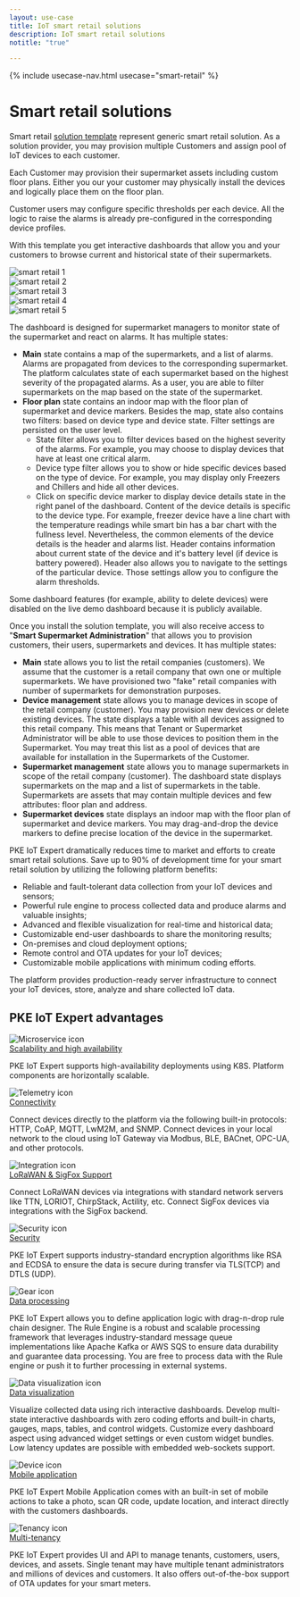 ```yaml
---
layout: use-case
title: IoT smart retail solutions
description: IoT smart retail solutions
notitle: "true"

---
```


{% include usecase-nav.html usecase="smart-retail" %}

<h1 class="usecase-title">Smart retail solutions</h1>

Smart retail [solution template](/docs/paas/solution-templates/smart-retail/) represent generic smart retail solution. 
As a solution provider, you may provision multiple Customers 
and assign pool of IoT devices to each customer.

Each Customer may provision their supermarket assets including custom floor plans.
Either you our your customer may physically install the devices and logically place them on the floor plan.

Customer users may configure specific thresholds per each device. 
All the logic to raise the alarms is already pre-configured in the corresponding device profiles.  

With this template you get interactive dashboards that allow you and your customers to 
browse current and historical state of their supermarkets.  

<div class="usecase-carousel owl-carousel owl-theme">
    <div>
        <img class="item-image" src="/images/usecases/smart-retail/sr1.png" alt="smart retail 1">
    </div>
    <div>
        <img class="item-image" src="/images/usecases/smart-retail/sr2.png" alt="smart retail 2">
    </div>
    <div>
        <img class="item-image" src="/images/usecases/smart-retail/sr3.png" alt="smart retail 3">
    </div>
    <div>
        <img class="item-image" src="/images/usecases/smart-retail/sr4.png" alt="smart retail 4">
    </div>
    <div>
        <img class="item-image" src="/images/usecases/smart-retail/sr5.png" alt="smart retail 5">
    </div>
</div>

<!-- <div class="center" style="margin-bottom: 64px;">
    <a id="UseCases_SmartRetail_ViewLiveDemo" target="_blank" href="https://thingsboard.cloud/dashboard/551d4ca0-8b54-11ec-98f9-ff45c37940c6?publicId=4978baf0-8a92-11ec-98f9-ff45c37940c6" class="button gtm_button">View live demo</a>
</div> -->

The dashboard is designed for supermarket managers to monitor state of the supermarket and react on alarms. It has multiple states:

* **Main** state contains a map of the supermarkets, and a list of alarms.
  Alarms are propagated from devices to the corresponding supermarket.
  The platform calculates state of each supermarket based on the highest severity of the propagated alarms.
  As a user, you are able to filter supermarkets on the map based on the state of the supermarket. 
* **Floor plan** state contains an indoor map with the floor plan of supermarket and device markers.
  Besides the map, state also contains two filters: based on device type and device state.
  Filter settings are persisted on the user level.
    * State filter allows you to filter devices based on the highest severity of the alarms. 
      For example, you may choose to display devices that have at least one critical alarm.
    * Device type filter allows you to show or hide specific devices based on the type of device.
      For example, you may display only Freezers and Chillers and hide all other devices.
    * Click on specific device marker to display device details state in the right panel of the dashboard.
      Content of the device details is specific to the device type. 
      For example, freezer device have a line chart with the temperature readings while smart bin has a bar chart with the fullness level.
      Nevertheless, the common elements of the device details is the header and alarms list.
      Header contains information about current state of the device and it's battery level (if device is battery powered). 
      Header also allows you to navigate to the settings of the particular device. Those settings allow you to configure the alarm thresholds.

Some dashboard features (for example, ability to delete devices) were disabled on the live demo dashboard because it is publicly available.

Once you install the solution template, you will also receive access to "**Smart Supermarket Administration**"
that allows you to provision customers, their users, supermarkets and devices. It has multiple states:

* **Main** state allows you to list the retail companies (customers). 
  We assume that the customer is a retail company that own one or multiple supermarkets.
  We have provisioned two "fake" retail companies with number of supermarkets for demonstration purposes.
 * **Device management** state allows you to manage devices in scope of the retail company (customer).
  You may provision new devices or delete existing devices. The state displays a table with all devices assigned to this retail company.
  This means that Tenant or Supermarket Administrator will be able to use those devices to position them in the Supermarket.
  You may treat this list as a pool of devices that are available for installation in the Supermarkets of the Customer. 
* **Supermarket management** state allows you to manage supermarkets in scope of the retail company (customer).
    The dashboard state displays supermarkets on the map and a list of supermarkets in the table.  
    Supermarkets are assets that may contain multiple devices and few attributes: floor plan and address.
* **Supermarket devices** state displays an indoor map with the floor plan of supermarket and device markers.
    You may drag-and-drop the device markers to define precise location of the device in the supermarket.

PKE IoT Expert dramatically reduces time to market and efforts to create smart retail solutions.
Save up to 90% of development time for your smart retail solution by utilizing the following platform benefits:

- Reliable and fault-tolerant data collection from your IoT devices and sensors;
- Powerful rule engine to process collected data and produce alarms and valuable insights;
- Advanced and flexible visualization for real-time and historical data;
- Customizable end-user dashboards to share the monitoring results;
- On-premises and cloud deployment options;
- Remote control and OTA updates for your IoT devices;
- Customizable mobile applications with minimum coding efforts.

The platform provides production-ready server infrastructure to connect your IoT devices, store, analyze and share collected IoT data.


## PKE IoT Expert advantages
<section class="usecase-advantages">
    <div class="usecase-background">
        <div class="bottom-features1"></div><div class="bottom-features2"></div><div class="small11"></div><div class="small12"></div>
    </div>
    <div class="cards row">
        <div class="col-lg-6">
            <div class="block">
                <img src="/images/microservices-icon.svg" alt="Microservice icon">
                <div>
                    <a class="title" href="/docs/reference/msa/">Scalability and high availability</a>
                    <p>PKE IoT Expert supports high-availability deployments using K8S. Platform components are horizontally scalable.</p>
                </div>
            </div>
        </div>
        <div class="col-lg-6">
            <div class="block">
                <img src="/images/telemetry-icon.svg" alt="Telemetry icon">
                <div>
                    <a class="title" href="/docs/getting-started-guides/connectivity/">Connectivity</a>
                    <p>Connect devices directly to the platform via the following built-in protocols: HTTP, CoAP, MQTT, LwM2M, and SNMP. 
                        Connect devices in your local network to the cloud using IoT Gateway via Modbus, BLE, BACnet, OPC-UA, and other protocols.</p>
                </div>
            </div>
        </div>
        <div class="col-lg-6">
            <div class="block">
                <img src="/images/integration-icon.svg" alt="Integration icon">
                <div>
                    <a class="title" href="/docs/user-guide/integrations/">LoRaWAN & SigFox Support</a>
                    <p>Connect LoRaWAN devices via integrations with standard network servers like TTN, LORIOT, ChirpStack, Actility, etc. Connect SigFox devices via integrations with the SigFox backend.</p>
                </div>
            </div>
        </div>
        <div class="col-lg-6">
            <div class="block">
                <img src="/images/security-icon.svg" alt="Security icon">
                <div>
                    <a class="title" href="/docs/pe/user-guide/ssl/http-over-ssl/">Security</a>
                    <p>PKE IoT Expert supports industry-standard encryption algorithms like RSA and ECDSA to ensure the data is secure during transfer via TLS(TCP) and DTLS (UDP).</p>
                </div>
            </div>
        </div>
        <div class="col-lg-6">
            <div class="block">
                <img src="/images/engine-icon.svg" alt="Gear icon">
                <div>
                    <a class="title" href="/docs/pe/user-guide/rule-engine-2-0/overview/">Data processing</a>
                    <p>PKE IoT Expert allows you to define application logic with drag-n-drop rule chain designer. The Rule Engine is a robust and scalable processing framework that leverages industry-standard message queue implementations like Apache Kafka or AWS SQS to ensure data durability and guarantee data processing. You are free to process data with the Rule engine or push it to further processing in external systems.</p>
                </div>
            </div>
        </div>
        <div class="col-lg-6">
            <div class="block">
                <img src="/images/visualization-icon.svg" alt="Data visualization icon">
                <div>
                    <a class="title" href="/docs/user-guide/dashboards/">Data visualization</a>
                    <p>Visualize collected data using rich interactive dashboards. Develop multi-state interactive dashboards with zero coding efforts and built-in charts, gauges, maps, tables, and control widgets. Customize every dashboard aspect using advanced widget settings or even custom widget bundles. Low latency updates are possible with embedded web-sockets support.</p>
                </div>
            </div>
        </div>
        <div class="col-lg-6">
            <div class="block">
                <img src="/images/device-icon.svg" alt="Device icon">
                <div>
                    <a class="title" href="/docs/mobile/">Mobile application</a>
                    <p>PKE IoT Expert Mobile Application comes with an built-in set of mobile actions to take a photo, scan QR code, update location, and interact directly with the customers dashboards.</p>
                </div>
            </div>
        </div>
        <div class="col-lg-6">
            <div class="block">
                <img src="/images/tenancy-icon.svg" alt="Tenancy icon">
                <div>
                    <a class="title" href="/docs/user-guide/entities-and-relations/">Multi-tenancy</a>
                    <p>PKE IoT Expert provides UI and API to manage tenants, customers, users, devices, and assets. Single tenant may have multiple tenant administrators and millions of devices and customers. It also offers out-of-the-box support of OTA updates for your smart meters.</p>
                </div>
            </div>
        </div>
    </div>
</section>

<!-- ## Smart retail solution overview

The diagram below identifies data flow and integration points for a typical supermarket monitoring solution that uses the ThingsBoard platform to collect and analyze data from multiple sources.

<object width="100%" style="max-width: max-content; margin: 32px 0" data="/images/iot-use-cases/common-edge.svg"></object>

You may notice plenty of connectivity options for the IoT sensors: direct connection to the cloud, through the IoT Gateway, integration with a third-party system or ThingsBoard Edge. 

The platform supports industry-standard encryption algorithms and device credentials types. ThingsBoard stores data in the fault-tolerant and reliable Cassandra database.
The Rule Engine enables forwarding incoming data to various analytics systems, such as Apache Spark or Hadoop, using Kafka or other Message buses.

## Learn more
<div class="usecases-bottom-nav">
    <a id="UseCases_SmartRetail_GetStart" href="/docs/getting-started-guides/helloworld/" class="button gtm_button">Getting started</a>
    <a id="UseCases_SmartRetail_CustomersFb" href="/industries/smart-energy/" class="button gtm_button">Customers feedback</a>
    <a id="UseCases_SmartRetail_PlatformFeatures" href="/docs/#platform-features" class="button gtm_button">Platform features</a>
    <a id="UseCases_SmartRetail_Architecture" href="/docs/reference/" class="button gtm_button">Architecture</a>
    <a id="UseCases_SmartRetail_ContactUs" href="/docs/contact-us/" class="button gtm_button">Contact us</a>
</div> -->
